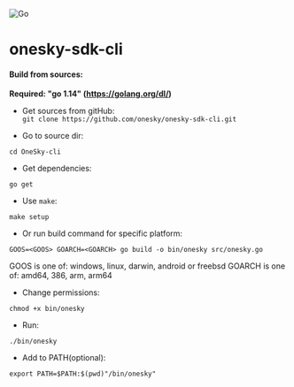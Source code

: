 ![Go](https://github.com/onesky/onesky-sdk-cli/workflows/Go/badge.svg?branch=dev)

# onesky-sdk-cli

#### Build from sources:

**Required: "go 1.14" (https://golang.org/dl/)**
- Get sources from gitHub:  
`git clone https://github.com/onesky/onesky-sdk-cli.git`

- Go to source dir:

`cd OneSky-cli`

- Get dependencies: 

`go get`

- Use `make`:

`make setup`

- Or run build command for specific platform:

`GOOS=<GOOS> GOARCH=<GOARCH> go build -o bin/onesky src/onesky.go`

GOOS is one of: windows, linux, darwin, android or freebsd
GOARCH is one of: amd64, 386, arm, arm64

- Change permissions:

`chmod +x bin/onesky`

- Run:

`./bin/onesky`

- Add to PATH(optional):

`export PATH=$PATH:$(pwd)"/bin/onesky"`